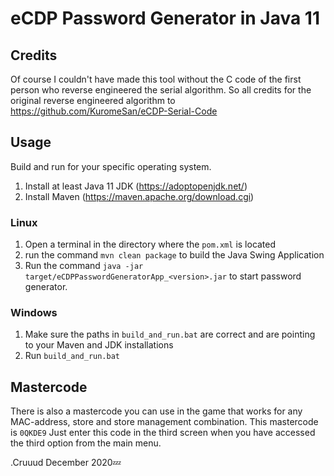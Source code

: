 # eCDP Password Generator in Java 11

## Credits
Of course I couldn't have made this tool without the C code of the
first person who reverse engineered the serial algorithm.
So all credits for the original reverse engineered algorithm to https://github.com/KuromeSan/eCDP-Serial-Code

## Usage
Build and run for your specific operating system.
1. Install at least Java 11 JDK (https://adoptopenjdk.net/)
1. Install Maven (https://maven.apache.org/download.cgi)

### Linux
1. Open a terminal in the directory where the `pom.xml` is located
1. run the command `mvn clean package` to build the Java Swing Application
1. Run the command `java -jar target/eCDPPasswordGeneratorApp_<version>.jar` to start password generator.

### Windows
1. Make sure the paths in `build_and_run.bat` are correct and are pointing to your Maven and JDK installations
1. Run `build_and_run.bat`

## Mastercode
There is also a mastercode you can use in the game that works
for any MAC-address, store and store management combination.
This mastercode is `0QKDE9`
Just enter this code in the third screen when you have accessed the
third option from the main menu.


.Cruuud December 2020:zzz: